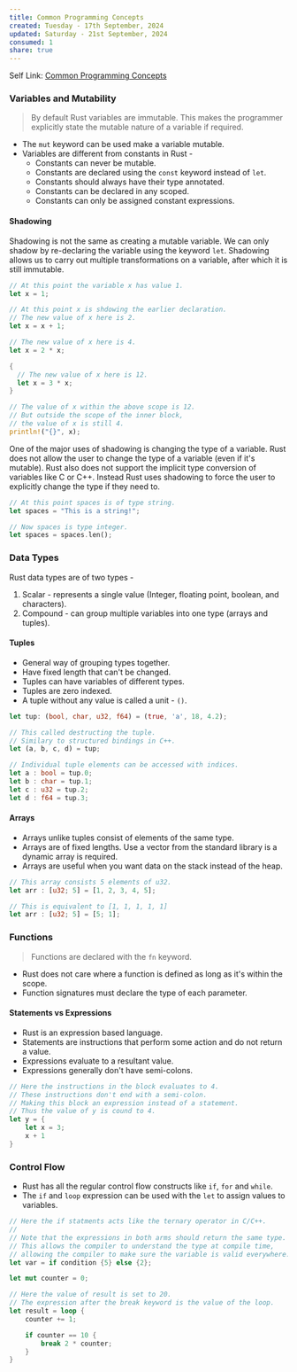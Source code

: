 ```yaml
---
title: Common Programming Concepts
created: Tuesday - 17th September, 2024
updated: Saturday - 21st September, 2024
consumed: 1
share: true
---
```


Self Link: [Common Programming Concepts](Common%20Programming%20Concepts.md)

### Variables and Mutability

 > 
 > By default Rust variables are immutable. This makes the programmer explicitly state the mutable nature of a variable if required.

* The `mut` keyword can be used make a variable mutable.
* Variables are different from constants in Rust - 
  * Constants can never be mutable.
  * Constants are declared using the `const` keyword instead of `let`.
  * Constants should always have their type annotated.
  * Constants can be declared in any scoped.
  * Constants can only be assigned constant expressions.

#### Shadowing

Shadowing is not the same as creating a mutable variable. We can only shadow by re-declaring the variable using the keyword `let`.  Shadowing allows us to carry out multiple transformations on a variable, after which it is still immutable.

````rust
// At this point the variable x has value 1.
let x = 1;

// At this point x is shdowing the earlier declaration.
// The new value of x here is 2.
let x = x + 1;

// The new value of x here is 4.
let x = 2 * x;

{
  // The new value of x here is 12.
  let x = 3 * x;
}

// The value of x within the above scope is 12.
// But outside the scope of the inner block,
// the value of x is still 4.
println!("{}", x);
````

One of the major uses of shadowing is changing the type of a variable. Rust does not allow the user to change the type of a variable (even if it's mutable). Rust also does not support the implicit type conversion of variables like C or C++. Instead Rust uses shadowing to force the user to explicitly change the type if they need to.

````Rust
// At this point spaces is of type string.
let spaces = "This is a string!";

// Now spaces is type integer.
let spaces = spaces.len();
````

### Data Types

Rust data types are of two types - 

1. Scalar - represents a single value (Integer, floating point, boolean, and characters).
1. Compound - can group multiple variables into one type (arrays and tuples).

#### Tuples

* General way of grouping types together.
* Have fixed length that can't be changed.
* Tuples can have variables of different types.
* Tuples are zero indexed.
* A tuple without any value is called a unit - `()`.

````Rust
let tup: (bool, char, u32, f64) = (true, 'a', 18, 4.2);

// This called destructing the tuple.
// Similary to structured bindings in C++.
let (a, b, c, d) = tup;

// Individual tuple elements can be accessed with indices.
let a : bool = tup.0;
let b : char = tup.1;
let c : u32 = tup.2;
let d : f64 = tup.3;
````

#### Arrays

* Arrays unlike tuples consist of elements of the same type.
* Arrays are of fixed lengths. Use a vector from the standard library is a dynamic array is required.
* Arrays are useful when you want data on the stack instead of the heap.

````Rust
// This array consists 5 elements of u32.
let arr : [u32; 5] = [1, 2, 3, 4, 5];

// This is equivalent to [1, 1, 1, 1, 1]
let arr : [u32; 5] = [5; 1];
````

### Functions

 > 
 > Functions are declared with the `fn` keyword.

* Rust does not care where a function is defined as long as it's within the scope.
* Function signatures must declare the type of each parameter.

#### Statements vs Expressions

* Rust is an expression based language.
* Statements are instructions that perform some action and do not return a value.
* Expressions evaluate to a resultant value.
* Expressions generally don't have semi-colons.

````Rust
// Here the instructions in the block evaluates to 4.
// These instructions don't end with a semi-colon.
// Making this block an expression instead of a statement.
// Thus the value of y is cound to 4.
let y = {
	let x = 3;
	x + 1
}
````

### Control Flow

* Rust has all the regular control flow constructs like `if`, `for` and `while`.
* The `if` and `loop` expression can be used with the `let` to assign values to variables.

````Rust
// Here the if statments acts like the ternary operator in C/C++.
// 
// Note that the expressions in both arms should return the same type.
// This allows the compiler to understand the type at compile time,
// allowing the compiler to make sure the variable is valid everywhere.
let var = if condition {5} else {2};

let mut counter = 0;

// Here the value of result is set to 20.
// The expression after the break keyword is the value of the loop.
let result = loop {
	counter += 1;

	if counter == 10 {
		break 2 * counter;
	}
}
````
